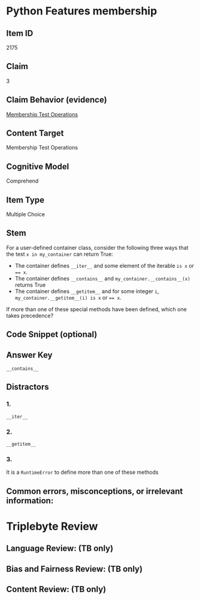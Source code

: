 # Python Features membership

## Item ID
2175

## Claim
3

## Claim Behavior (evidence)

[Membership Test Operations](https://docs.python.org/3/reference/expressions.html#membership-test-operations)

## Content Target
Membership Test Operations

## Cognitive Model
Comprehend

## Item Type
Multiple Choice

## Stem

For a user-defined container class, consider the following three ways that the test `x in my_container` can return True:

- The container defines `__iter__` and some element of the iterable `is x` or `== x`.
- The container defines `__contains__` and `my_container.__contains__(x)` returns True
- The container defines `__getitem__` and for some integer `i`, `my_container.__getitem__(i) is x` or `== x`.

If more than one of these special methods have been defined, which one takes precedence?

## Code Snippet (optional)

## Answer Key
`__contains__` 

## Distractors

### 1.

`__iter__` 

### 2.
`__getitem__` 

### 3.
It is a `RuntimeError` to define more than one of these methods

## Common errors, misconceptions, or irrelevant information:



# Triplebyte Review


## Language Review: (TB only)


## Bias and Fairness Review: (TB only)


## Content Review: (TB only)

